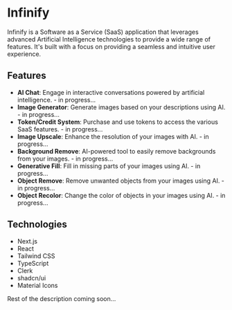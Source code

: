 # Infinify

Infinify is a Software as a Service (SaaS) application that leverages advanced Artificial Intelligence technologies to provide a wide range of features. It's built with a focus on providing a seamless and intuitive user experience.

## Features

- **AI Chat**: Engage in interactive conversations powered by artificial intelligence. - in progress...
- **Image Generator**: Generate images based on your descriptions using AI. - in progress...
- **Token/Credit System**: Purchase and use tokens to access the various SaaS features. - in progress...
- **Image Upscale**: Enhance the resolution of your images with AI. - in progress...
- **Background Remove**: AI-powered tool to easily remove backgrounds from your images. - in progress...
- **Generative Fill**: Fill in missing parts of your images using AI. - in progress...
- **Object Remove**: Remove unwanted objects from your images using AI. - in progress...
- **Object Recolor**: Change the color of objects in your images using AI. - in progress...

## Technologies

- Next.js
- React
- Tailwind CSS
- TypeScript
- Clerk
- shadcn/ui
- Material Icons


Rest of the description coming soon...